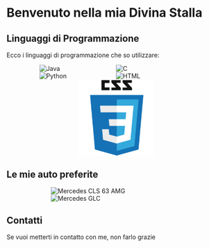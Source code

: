 # Benvenuto nella mia Divina Stalla


## Linguaggi di Programmazione

Ecco i linguaggi di programmazione che so utilizzare:

<div style="display: flex; flex-wrap: wrap; justify-content: center;">

<img src="https://cdn.iconscout.com/icon/free/png-256/free-java-logo-icon-download-in-svg-png-gif-file-formats--wordmark-programming-language-pack-logos-icons-1174953.png?f=webp&w=300" alt="Java" width="35%" />
<img src="https://www.egovaleo.it/wp-content/uploads/2023/10/logo-c.jpg" alt="C" width="35%" />
<img src="https://files.prepinsta.com/wp-content/uploads/2020/07/python-removebg-preview.webp" alt="Python" width="35%" />
<img src="https://cdn.pixabay.com/photo/2017/08/05/11/16/logo-2582748_640.png" alt="HTML" width="35%" />
<img src="https://raw.githubusercontent.com/github/explore/80688e429a7d4ef2fca1e82350fe8e3517d3494d/topics/css/css.png" alt="CSS" width="35%" />

</div>

## Le mie auto preferite

<div style="display: flex; flex-wrap: wrap; justify-content: center;">

<img src="https://cdn.motor1.com/images/mgl/nAylQR/s1/mercedes-amg-c-63-s-e-performance-2023-f1-edition.jpg" alt="Mercedes CLS 63 AMG" width="300" />
<img src="https://www.autoscout24.it/cms-content-assets/14iaHGmHq9WPT1ICMiutSo-c5f2ecaee9229b73ade40f50b6eda07c-Mercedes_GLC-1100.jpg" alt="Mercedes GLC" width="300" />

</div>


## Contatti

Se vuoi metterti in contatto con me, non farlo grazie 


